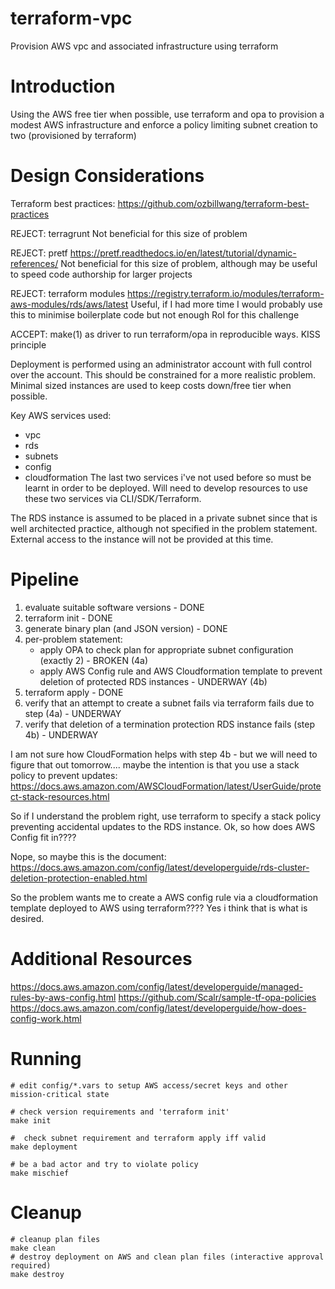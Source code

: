 # terraform-vpc
Provision AWS vpc and associated infrastructure using terraform

Introduction
============

Using the AWS free tier when possible, use terraform and opa to provision a modest AWS infrastructure
and enforce a policy limiting subnet creation to two (provisioned by terraform)

Design Considerations
=====================

Terraform best practices: https://github.com/ozbillwang/terraform-best-practices

REJECT: terragrunt
Not beneficial for this size of problem

REJECT: pretf https://pretf.readthedocs.io/en/latest/tutorial/dynamic-references/
Not beneficial for this size of problem, although may be useful to speed code authorship for larger projects

REJECT: terraform modules https://registry.terraform.io/modules/terraform-aws-modules/rds/aws/latest
Useful, if I had more time I would probably use this to minimise boilerplate code but not enough RoI for this challenge

ACCEPT: make(1) as driver to run terraform/opa in reproducible ways.
KISS principle

Deployment is performed using an administrator account with full control over the account. This should be constrained
for a more realistic problem. Minimal sized instances are used to keep costs down/free tier when possible.

Key AWS services used:
 - vpc
 - rds
 - subnets
 - config
 - cloudformation
The last two services i've not used before so must be learnt in order to be deployed. Will need to develop resources to use
these two services via CLI/SDK/Terraform.

The RDS instance is assumed to be placed in a private subnet since that is well architected practice, although not specified in the problem statement. External access to the instance will not be provided at this time.

Pipeline
========

 1. evaluate suitable software versions - DONE
 2. terraform init - DONE
 3. generate binary plan (and JSON version) - DONE
 4. per-problem statement:
      * apply OPA to check plan for appropriate subnet configuration (exactly 2) - BROKEN (4a)
      * apply AWS Config rule and AWS Cloudformation template to prevent deletion of protected RDS instances - UNDERWAY (4b)
 5. terraform apply - DONE
 6. verify that an attempt to create a subnet fails via terraform fails due to step (4a) - UNDERWAY
 7. verify that deletion of a termination protection RDS instance fails (step 4b) - UNDERWAY

I am not sure how CloudFormation helps with step 4b - but we will need to figure that out tomorrow.... maybe the intention is that
you use a stack policy to prevent updates:
https://docs.aws.amazon.com/AWSCloudFormation/latest/UserGuide/protect-stack-resources.html

So if I understand the problem right, use terraform to specify a stack policy preventing accidental updates to the RDS instance. Ok,
so how does AWS Config fit in????

Nope, so maybe this is the document:
https://docs.aws.amazon.com/config/latest/developerguide/rds-cluster-deletion-protection-enabled.html

So the problem wants me to create a AWS config rule via a cloudformation template deployed to AWS using terraform????
Yes i think that is what is desired.


Additional Resources
====================

https://docs.aws.amazon.com/config/latest/developerguide/managed-rules-by-aws-config.html
https://github.com/Scalr/sample-tf-opa-policies
https://docs.aws.amazon.com/config/latest/developerguide/how-does-config-work.html


Running
=======

~~~~
# edit config/*.vars to setup AWS access/secret keys and other mission-critical state

# check version requirements and 'terraform init'
make init

#  check subnet requirement and terraform apply iff valid
make deployment

# be a bad actor and try to violate policy
make mischief
~~~~

Cleanup
=======


~~~~
# cleanup plan files
make clean
# destroy deployment on AWS and clean plan files (interactive approval required)
make destroy
~~~~
